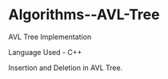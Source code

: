 # Algorithms--AVL-Tree
AVL Tree Implementation

Language Used - C++

 Insertion and Deletion in AVL Tree. 
